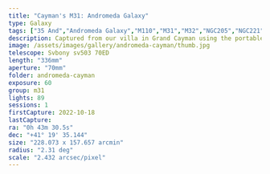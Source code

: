 ```yaml
---
title: "Cayman's M31: Andromeda Galaxy"
type: Galaxy
tags: ["35 And","Andromeda Galaxy","M110","M31","M32","NGC205","NGC221","NGC224","The star ν And"]
description: Captured from our villa in Grand Cayman using the portable Sky Watcher Star Adventurer GTi mount.
image: /assets/images/gallery/andromeda-cayman/thumb.jpg
telescope: Svbony sv503 70ED
length: "336mm"
aperture: "70mm"
folder: andromeda-cayman
exposure: 60
group: m31
lights: 89
sessions: 1
firstCapture: 2022-10-18 
lastCapture:
ra: "0h 43m 30.5s"
dec: "+41° 19' 35.144"
size: "228.073 x 157.657 arcmin"
radius: "2.31 deg"
scale: "2.432 arcsec/pixel"
---
```

